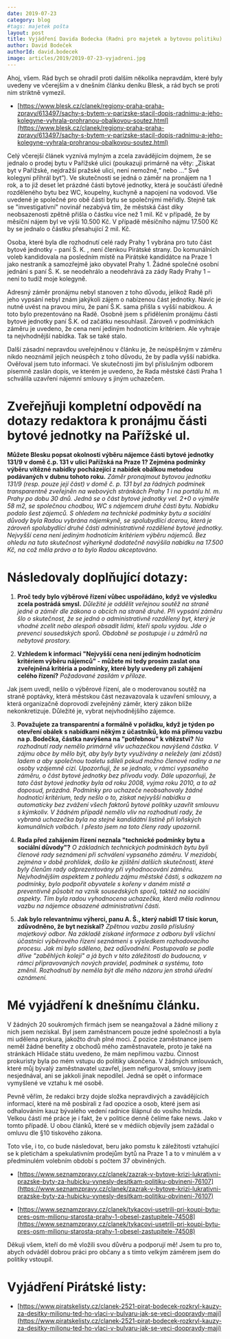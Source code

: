 ```yaml
---
date: 2019-07-23
category: blog
#tags: majetek pošta
layout: post
title: Vyjádření Davida Bodecka (Radni pro majetek a bytovou politiku)
author: David Bodeček
authorId: david.bodecek
image: articles/2019/2019-07-23-vyjadreni.jpg
---
```


Ahoj, všem. Rád bych se ohradil proti dalším několika nepravdám, které byly uvedeny ve včerejším a v dnešním článku deníku Blesk, a rád bych se proti nim striktně vymezil. 

- [https://www.blesk.cz/clanek/regiony-praha-praha-zpravy/613497/sachy-s-bytem-v-parizske-stacil-dopis-radnimu-a-jeho-kolegyne-vyhrala-prohranou-obalkovou-soutez.html](https://www.blesk.cz/clanek/regiony-praha-praha-zpravy/613497/sachy-s-bytem-v-parizske-stacil-dopis-radnimu-a-jeho-kolegyne-vyhrala-prohranou-obalkovou-soutez.html)

Celý včerejší článek vyznívá mylným a zcela zavádějícím dojmem, že se jednalo o prodej bytu v Pařížské ulici (poukazuji primárně na věty: „Získat byt v Pařížské, nejdražší pražské ulici, není nemožné,“ nebo …“ Své kolegyni přihrál byt“). Ve skutečnosti se jedná o záměr na pronájem na 1 rok, a to již deset let prázdné části bytové jednotky, která je součástí úředně rozděleného bytu bez WC, koupelny, kuchyně  a napojení na vodovod. Vše uvedené je společné pro obě části bytu se společnými měřidly. Stejně tak se "investigativní" novinář nezabývá tím, že městská část díky neobsazenosti zpětně přišla o částku více než 1 mil. Kč v případě, že by měsíční nájem byl ve výši 10.500 Kč. V  případě měsíčního nájmu 17.500 Kč by se jednalo o částku přesahující 2 mil. Kč.

Osoba, které byla dle rozhodnutí celé rady Prahy 1 vybrána pro tuto část bytové jednotky  - paní Š. K. , není členkou Pirátské strany. Do komunálních voleb kandidovala na posledním místě na Pirátské kandidátce na Praze 1 jako nestraník a samozřejmě jako obyvatel Prahy 1. Žádné společné osobní jednání s paní Š. K. se neodehrálo a neodehrává za zády Rady Prahy 1 – není to tudíž moje kolegyně. 

Adresný záměr pronájmu nebyl stanoven z toho důvodu, jelikož Radě při jeho vypsání nebyl znám jakýkoli zájem o nabízenou část jednotky. Navíc je nutné uvést na pravou míru, že paní Š.K.  sama přišla s vyšší nabídkou. A toto bylo prezentováno na Radě. Osobně jsem s přidělením pronájmu části bytové jednotky paní Š.K. od začátku nesouhlasil. Zároveň v podmínkách záměru je uvedeno, že cena není jediným hodnotícím kritériem. Ale vyhraje ta nejvhodnější nabídka. Tak se také stalo. 

Další zásadní nepravdou uveřejněnou v článku je, že neúspěšným v záměru nikdo neoznámil jejich neúspěch z toho důvodu, že by padla vyšší nabídka. Ověřoval jsem tuto informaci. Ve skutečnosti jim byl příslušným odborem písemně zaslán dopis, ve kterém je uvedeno, že Rada městské části Praha 1 schválila uzavření nájemní smlouvy s jiným uchazečem. 
 
# Zveřejňuji kompletní odpovědí na dotazy redaktora k pronájmu části bytové jednotky na Pařížské ul. 

**Můžete Blesku popsat okolnosti výběru nájemce části bytové jednotky 131/9 v domě č.p. 131 v ulici Pařížská na Praze 1? Zejména podmínky výběru vítězné nabídky pocházející z nabídek obálkou metodou podávaných v dubnu tohoto roku.**
*Záměr pronajmout bytovou jednotku 131/9 (resp. pouze její část) v domě č. p. 131 byl za řádných podmínek transparentně zveřejněn na webových stránkách Prahy 1 i na portálu hl. m. Prahy po dobu 30 dnů. Jedná se o část bytové jednotky vel. 2+0 o výměře 58 m2, se společnou chodbou, WC s nájemcem druhé části bytu. Nabídku podalo šest zájemců. S ohledem na technické podmínky bytu a sociální důvody byla Radou vybrána nájemkyně,  se spolubydlící dcerou, která je zároveň spolubydlící druhé části administrativně rozdělené bytové jednotky.  Nejvyšší cena není jediným hodnotícím kritériem výběru nájemců. Bez ohledu na tuto skutečnost výherkyně dodatečně navýšila nabídku na 17.500 Kč, na což měla právo a to bylo Radou akceptováno.*

# Následovaly doplňující dotazy:

1. **Proč tedy bylo výběrové řízení vůbec uspořádáno, když ve výsledku zcela postrádá smysl.**
*Důležité je oddělit veřejnou soutěž na straně jedné a záměr dle zákona o obcích na straně druhé. Při vypsání záměru šlo o skutečnost, že se jedná o administrativně rozdělený byt, který je vhodné zcelit nebo alespoň obsadit lidmi, kteří spolu vyjdou. Jde o prevenci sousedských sporů. Obdobně se postupuje i u záměrů na nebytové prostory.*

2. **Vzhledem k informaci "Nejvyšší cena není jediným hodnotícím kritériem výběru nájemců" - můžete mi tedy prosím zaslat ona zveřejněná kritéria a podmínky, které byly uvedeny při zahájení celého řízení?**
*Požadované zasílám v příloze.*

Jak jsem uvedl, nešlo o výběrové řízení, ale o moderovanou soutěž na straně poptávky, která městskou část nezavazovala k uzavření smlouvy, a která organizačně doprovodí zveřejněný záměr, který zákon blíže nekonkretizuje. Důležité je, vybrat nejvhodnějšího zájemce. 

3. **Považujete za transparentní a formálně v pořádku, když je týden po otevření obálek s nabídkami někým z účastníků, kdo má přímou vazbu na p. Bodečka, částka navýšena na "potřebnou" k vítězství?**
*Na rozhodnutí rady nemělo primárně vliv uchazečkou navýšená  částka. V zájmu obce by mělo být, aby byly byty využívány a neležely (ani zčásti) ladem a aby společnou toaletu sdíleli pokud možno členové rodiny a ne osoby vzájemně cizí. Upozorňuji, že se jednalo, v rámci vypsaného záměru, o část bytové jednotky bez přívodu vody.  Dále upozorňuji, že tato část bytové jednotky byla od roku 2008, vyjma roku 2010, a to až doposud, prázdná.*
*Podmínky pro uchazeče neobsahovaly žádné hodnotící kritérium, tedy nešlo o to, získat nejvyšší nabídku a automaticky bez zvážení všech faktorů bytové politiky uzavřít smlouvu s kýmkoliv.*
*V žádném případě nemělo vliv na rozhodnutí rady, že vybraná uchazečka byla na stejné kandidátní listině při loňských komunálních volbách. I přesto  jsem na toto členy rady upozornil.*

4. **Rada před zahájením řízení neznala "technické podmínky bytu a sociální důvody"?**
*O základních technických podmínkách bytu byli členové rady seznámeni při schválení vypsaného záměru. V mezidobí, zejména v době prohlídek, došlo ke zjištění dalších skutečností, které byly členům rady odprezentovány při vyhodnocování záměru. Nejvhodnějším aspektem z pohledu zájmu městské části, s odkazem na podmínky, bylo podpořit obyvatele s kořeny v daném místě a preventivně působit na vznik sousedských sporů, taktéž na sociální aspekty. Tím byla radou vyhodnocena uchazečka, která měla rodinnou vazbu na nájemce obsazené administrativní části.*

5. **Jak bylo relevantnímu výherci, panu A. Š., který nabídl 17 tisíc korun, zdůvodněno, že byt nezískal?**
*Zpětnou vazbu zasílá příslušný majetkový odbor. Na základě získané informace z odboru byli všichni účastníci výběrového řízení seznámeni s výsledkem rozhodovacího procesu. Jak mi bylo sděleno, bez odůvodnění. Postupovalo se podle dříve "zaběhlých kolejí" a já bych v této záležitosti do budoucna, v rámci připravovaných nových pravidel, podmínek a systému, toto změnil. Rozhodnutí by neměla být dle mého názoru jen strohá úřední oznámení.*

# Mé vyjádření k dnešnímu článku.

V žádných 20 soukromých firmách jsem se neangažoval a žádné miliony z nich jsem nezískal. Byl jsem zaměstnancem pouze jedné společnosti a byla mi udělena prokura, jakožto druh plné moci. Z pozice zaměstnance jsem neměl žádné benefity z obchodů mého zaměstnavatele, proto je také na stránkách Hlídače státu uvedeno, že mám nepřímou vazbu. Činnost prokuristy byla po mém vstupu do politiky ukončena. V žádných smlouvách, které můj bývalý zaměstnavatel uzavřel, jsem nefiguroval, smlouvy jsem nesjednával, ani se jakkoli jinak nepodílel. Jedná se opět o informace vymyšlené ve vztahu k mé osobě.

Pevně věřím, že redakci brzy dojde složka nepravdivých a zavádějících informací, které na mě posbírali z řad opozice a osob, které jsem asi odhalováním kauz bývalého vedení radnice šlápnul do vosího hnízda. Velkou částí mé práce je i fakt, že v politice denně čelíme fake news. Jako v tomto případě. U obou článků, které se v médiích objevily jsem zažádal o omluvu dle §10 tiskového zákona. 

Toto vše, i to, co bude následovat, beru jako pomstu k záležitosti vztahující se k pletichám a spekulativním prodejům bytů na Praze 1 a to v minulém a v předminulém volebním období s počtem 37 obviněných.

- [https://www.seznamzpravy.cz/clanek/zazrak-v-bytove-krizi-lukrativni-prazske-byty-za-hubicku-vynesly-desitkam-politiku-obvineni-76107](https://www.seznamzpravy.cz/clanek/zazrak-v-bytove-krizi-lukrativni-prazske-byty-za-hubicku-vynesly-desitkam-politiku-obvineni-76107)

- [https://www.seznamzpravy.cz/clanek/tykacovi-usetrili-pri-koupi-bytu-pres-osm-milionu-starosta-prahy-1-obesel-zastupitele-74508](https://www.seznamzpravy.cz/clanek/tykacovi-usetrili-pri-koupi-bytu-pres-osm-milionu-starosta-prahy-1-obesel-zastupitele-74508)

Děkuji všem, kteří do mě vložili svou důvěru a podporují mě! Jsem tu pro to, abych odváděl dobrou práci pro občany a s tímto velkým záměrem jsem do politiky vstoupil.

# Vyjádření Pirátské listy:
- [https://www.piratskelisty.cz/clanek-2521-pirat-bodecek-rozkryl-kauzy-za-desitky-milionu-ted-ho-vlaci-v-bulvaru-jak-se-veci-doopravdy-maji](https://www.piratskelisty.cz/clanek-2521-pirat-bodecek-rozkryl-kauzy-za-desitky-milionu-ted-ho-vlaci-v-bulvaru-jak-se-veci-doopravdy-maji)